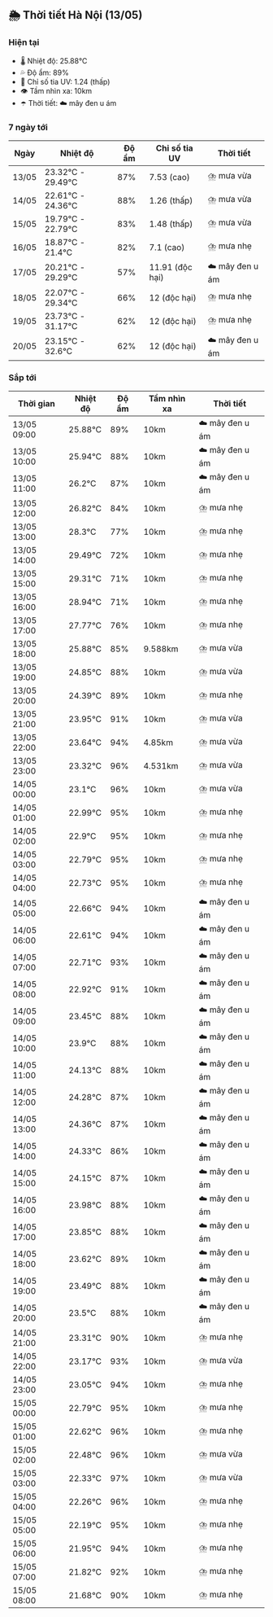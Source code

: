 ## 🌦️ Thời tiết Hà Nội (13/05)

### Hiện tại

- 🌡️ Nhiệt độ: 25.88℃
- 💦 Độ ẩm: 89%
- 🌟 Chỉ số tia UV: 1.24 (thấp)
- 👁️ Tầm nhìn xa: 10km
- ☂️ Thời tiết: ☁️ mây đen u ám

### 7 ngày tới

| Ngày | Nhiệt độ | Độ ẩm | Chỉ số tia UV | Thời tiết |
| --- | --- | --- | --- | --- |
| 13/05 | 23.32℃ - 29.49℃ | 87% | 7.53 (cao) | ⛈️ mưa vừa |
| 14/05 | 22.61℃ - 24.36℃ | 88% | 1.26 (thấp) | ⛈️ mưa vừa |
| 15/05 | 19.79℃ - 22.79℃ | 83% | 1.48 (thấp) | ⛈️ mưa vừa |
| 16/05 | 18.87℃ - 21.4℃ | 82% | 7.1 (cao) | ⛈️ mưa nhẹ |
| 17/05 | 20.21℃ - 29.29℃ | 57% | 11.91 (độc hại) | ☁️ mây đen u ám |
| 18/05 | 22.07℃ - 29.34℃ | 66% | 12 (độc hại) | ⛈️ mưa nhẹ |
| 19/05 | 23.73℃ - 31.17℃ | 62% | 12 (độc hại) | ⛈️ mưa nhẹ |
| 20/05 | 23.15℃ - 32.6℃ | 62% | 12 (độc hại) | ☁️ mây đen u ám |

### Sắp tới

| Thời gian | Nhiệt độ | Độ ẩm | Tầm nhìn xa | Thời tiết |
| --- | --- | --- | --- | --- |
| 13/05 09:00 | 25.88℃ | 89% | 10km | ☁️ mây đen u ám |
| 13/05 10:00 | 25.94℃ | 88% | 10km | ☁️ mây đen u ám |
| 13/05 11:00 | 26.2℃ | 87% | 10km | ☁️ mây đen u ám |
| 13/05 12:00 | 26.82℃ | 84% | 10km | ⛈️ mưa nhẹ |
| 13/05 13:00 | 28.3℃ | 77% | 10km | ⛈️ mưa nhẹ |
| 13/05 14:00 | 29.49℃ | 72% | 10km | ⛈️ mưa nhẹ |
| 13/05 15:00 | 29.31℃ | 71% | 10km | ⛈️ mưa nhẹ |
| 13/05 16:00 | 28.94℃ | 71% | 10km | ⛈️ mưa nhẹ |
| 13/05 17:00 | 27.77℃ | 76% | 10km | ⛈️ mưa nhẹ |
| 13/05 18:00 | 25.88℃ | 85% | 9.588km | ⛈️ mưa vừa |
| 13/05 19:00 | 24.85℃ | 88% | 10km | ⛈️ mưa vừa |
| 13/05 20:00 | 24.39℃ | 89% | 10km | ⛈️ mưa nhẹ |
| 13/05 21:00 | 23.95℃ | 91% | 10km | ⛈️ mưa vừa |
| 13/05 22:00 | 23.64℃ | 94% | 4.85km | ⛈️ mưa vừa |
| 13/05 23:00 | 23.32℃ | 96% | 4.531km | ⛈️ mưa vừa |
| 14/05 00:00 | 23.1℃ | 96% | 10km | ⛈️ mưa vừa |
| 14/05 01:00 | 22.99℃ | 95% | 10km | ⛈️ mưa nhẹ |
| 14/05 02:00 | 22.9℃ | 95% | 10km | ⛈️ mưa nhẹ |
| 14/05 03:00 | 22.79℃ | 95% | 10km | ⛈️ mưa nhẹ |
| 14/05 04:00 | 22.73℃ | 95% | 10km | ⛈️ mưa nhẹ |
| 14/05 05:00 | 22.66℃ | 94% | 10km | ☁️ mây đen u ám |
| 14/05 06:00 | 22.61℃ | 94% | 10km | ☁️ mây đen u ám |
| 14/05 07:00 | 22.71℃ | 93% | 10km | ☁️ mây đen u ám |
| 14/05 08:00 | 22.92℃ | 91% | 10km | ☁️ mây đen u ám |
| 14/05 09:00 | 23.45℃ | 88% | 10km | ☁️ mây đen u ám |
| 14/05 10:00 | 23.9℃ | 88% | 10km | ☁️ mây đen u ám |
| 14/05 11:00 | 24.13℃ | 88% | 10km | ☁️ mây đen u ám |
| 14/05 12:00 | 24.28℃ | 87% | 10km | ☁️ mây đen u ám |
| 14/05 13:00 | 24.36℃ | 87% | 10km | ☁️ mây đen u ám |
| 14/05 14:00 | 24.33℃ | 86% | 10km | ☁️ mây đen u ám |
| 14/05 15:00 | 24.15℃ | 87% | 10km | ☁️ mây đen u ám |
| 14/05 16:00 | 23.98℃ | 88% | 10km | ☁️ mây đen u ám |
| 14/05 17:00 | 23.85℃ | 88% | 10km | ☁️ mây đen u ám |
| 14/05 18:00 | 23.62℃ | 89% | 10km | ☁️ mây đen u ám |
| 14/05 19:00 | 23.49℃ | 88% | 10km | ☁️ mây đen u ám |
| 14/05 20:00 | 23.5℃ | 88% | 10km | ☁️ mây đen u ám |
| 14/05 21:00 | 23.31℃ | 90% | 10km | ⛈️ mưa nhẹ |
| 14/05 22:00 | 23.17℃ | 93% | 10km | ⛈️ mưa vừa |
| 14/05 23:00 | 23.05℃ | 94% | 10km | ⛈️ mưa nhẹ |
| 15/05 00:00 | 22.79℃ | 95% | 10km | ⛈️ mưa nhẹ |
| 15/05 01:00 | 22.62℃ | 96% | 10km | ⛈️ mưa nhẹ |
| 15/05 02:00 | 22.48℃ | 96% | 10km | ⛈️ mưa vừa |
| 15/05 03:00 | 22.33℃ | 97% | 10km | ⛈️ mưa vừa |
| 15/05 04:00 | 22.26℃ | 96% | 10km | ⛈️ mưa nhẹ |
| 15/05 05:00 | 22.19℃ | 95% | 10km | ⛈️ mưa nhẹ |
| 15/05 06:00 | 21.95℃ | 94% | 10km | ⛈️ mưa nhẹ |
| 15/05 07:00 | 21.82℃ | 92% | 10km | ⛈️ mưa nhẹ |
| 15/05 08:00 | 21.68℃ | 90% | 10km | ⛈️ mưa nhẹ |
